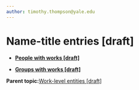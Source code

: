```yaml
---
author: timothy.thompson@yale.edu
---
```


# Name-title entries \[draft\]

-   **[People with works \[draft\]](../tasks/name-title/people_with_works.md)**  

-   **[Groups with works \[draft\]](../tasks/name-title/groups_with_works.md)**  


**Parent topic:**[Work-level entities \[draft\]](../concepts/work_level_entities.md)

